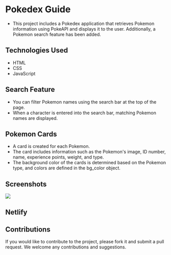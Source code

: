 # Pokedex Guide

- This project includes a Pokedex application that retrieves Pokemon information using PokeAPI and displays it to the user. Additionally, a Pokemon search feature has been added.

## Technologies Used

- HTML
- CSS
- JavaScript

## Search Feature

- You can filter Pokemon names using the search bar at the top of the page.
- When a character is entered into the search bar, matching Pokemon names are displayed.

## Pokemon Cards

- A card is created for each Pokemon.
- The card includes information such as the Pokemon's image, ID number, name, experience points, weight, and type.
- The background color of the cards is determined based on the Pokemon type, and colors are defined in the bg_color object.

## Screenshots

![](/image/poxedex-guide.gif)

## Netlify

## Contributions

If you would like to contribute to the project, please fork it and submit a pull request. We welcome any contributions and suggestions.
